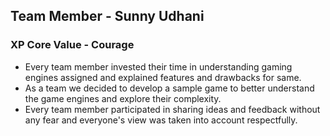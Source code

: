 ## Team Member - Sunny Udhani

### XP Core Value - Courage

* Every team member invested their time in understanding gaming engines assigned and explained features and drawbacks for same.
* As a team we decided to develop a sample game to better understand the game engines and explore their complexity.
* Every team member participated in sharing ideas and feedback without any fear and everyone's view was taken into account respectfully.
